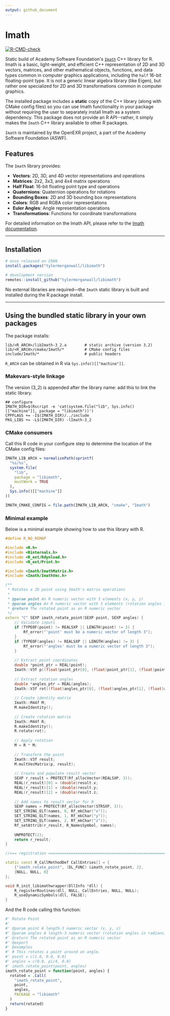 ```yaml
---
output: github_document
---
```


# Imath

<!-- badges: start -->
[![R-CMD-check](https://github.com/tylermorganwall/libimath/actions/workflows/R-CMD-check.yaml/badge.svg)](https://github.com/tylermorganwall/libimath/actions/workflows/R-CMD-check.yaml)
<!-- badges: end -->

Static build of Academy Software Foundation's [`Imath`](https://github.com/AcademySoftwareFoundation/Imath) C++ library for R. Imath is a basic, light-weight, and efficient C++ representation of 2D and 3D vectors, matrices, and other mathematical objects, functions, and data types common in computer graphics applications, including the `half` 16-bit floating-point type. It is not a generic linear algebra library (like Eigen), but rather one specialized for 2D and 3D transformations common in computer graphics.

The installed package includes a **static** copy of the C++ library (along with CMake config files) so you can use Imath functionality in your package without requiring the user to separately install Imath as a system dependency. This package does not provide an R API--rather, it simply makes the `Imath` C++ library available to other R packages.

`Imath` is maintained by the OpenEXR project, a part of the Academy Software Foundation (ASWF).

## Features

The `Imath` library provides:

- **Vectors**: 2D, 3D, and 4D vector representations and operations
- **Matrices**: 2x2, 3x3, and 4x4 matrix operations
- **Half Float**: 16-bit floating point type and operations
- **Quaternions**: Quaternion operations for rotations
- **Bounding Boxes**: 2D and 3D bounding box representations
- **Colors**: RGB and RGBA color representations
- **Euler Angles**: Angle representation operations
- **Transformations**: Functions for coordinate transformations

For detailed information on the Imath API, please refer to the [Imath documentation](https://imath.readthedocs.io/).

---

## Installation

```r
# once released on CRAN
install.packages("tylermorganwall/libimath")

# development version
remotes::install_github("tylermorganwall/libimath")
```

No external libraries are required—the `Imath` static library is built and installed during the R package install.

---

## Using the bundled static library in your own packages

The package installs:

```
lib/<R_ARCH>/libImath-3_2.a        # static archive (version 3.2)
lib/<R_ARCH>/cmake/Imath/*         # CMake config files
include/Imath/*                    # public headers
```

`R_ARCH` can be obtained in R via `Sys.info()[["machine"]]`.

### Makevars-style linkage

The version (3_2) is appended after the library name: add this to link the static library.

```make
## configure
IMATH_DIR=$(Rscript -e 'cat(system.file("lib", Sys.info()[["machine"]], package = "libimath"))')
CPPFLAGS += -I$(IMATH_DIR)/../include
PKG_LIBS += -L$(IMATH_DIR) -lImath-3_2
```

### CMake consumers

Call this R code in your configure step to determine the location of the CMake config files:

```r
IMATH_LIB_ARCH = normalizePath(sprintf(
  "%s/%s",
  system.file(
    "lib",
    package = "libimath",
    mustWork = TRUE
  ),
  Sys.info()[["machine"]]
))

IMATH_CMAKE_CONFIG = file.path(IMATH_LIB_ARCH, "cmake", "Imath")
```

### Minimal example

Below is a minimal example showing how to use this library with R.

```c++
#define R_NO_REMAP

#include <R.h>
#include <Rinternals.h>
#include <R_ext/Rdynload.h>
#include <R_ext/Print.h> 

#include <Imath/ImathMatrix.h>
#include <Imath/ImathVec.h>

/**
 * Rotates a 3D point using Imath's matrix operations
 * 
 * @param point An R numeric vector with 3 elements (x, y, z)
 * @param angles An R numeric vector with 3 elements (rotation angles in radians)
 * @return The rotated point as an R numeric vector
 */
extern "C" SEXP imath_rotate_point(SEXP point, SEXP angles) {
    // Validate inputs
    if (TYPEOF(point) != REALSXP || LENGTH(point) != 3) {
        Rf_error("'point' must be a numeric vector of length 3");
    }
    if (TYPEOF(angles) != REALSXP || LENGTH(angles) != 3) {
        Rf_error("'angles' must be a numeric vector of length 3");
    }
    
    // Extract point coordinates
    double *point_ptr = REAL(point);
    Imath::V3f p((float)point_ptr[0], (float)point_ptr[1], (float)point_ptr[2]);
    
    // Extract rotation angles
    double *angles_ptr = REAL(angles);
    Imath::V3f rot((float)angles_ptr[0], (float)angles_ptr[1], (float)angles_ptr[2]);
    
    // Create identity matrix
    Imath::M44f M;
    M.makeIdentity();
    
    // Create rotation matrix
    Imath::M44f R;
    R.makeIdentity();
    R.rotate(rot);
    
    // Apply rotation
    M = R * M;
    
    // Transform the point
    Imath::V3f result;
    M.multVecMatrix(p, result);
    
    // Create and populate result vector
    SEXP r_result = PROTECT(Rf_allocVector(REALSXP, 3));
    REAL(r_result)[0] = (double)result.x;
    REAL(r_result)[1] = (double)result.y;
    REAL(r_result)[2] = (double)result.z;
    
    // Add names to result vector for R
    SEXP names = PROTECT(Rf_allocVector(STRSXP, 3));
    SET_STRING_ELT(names, 0, Rf_mkChar("x"));
    SET_STRING_ELT(names, 1, Rf_mkChar("y"));
    SET_STRING_ELT(names, 2, Rf_mkChar("z"));
    Rf_setAttrib(r_result, R_NamesSymbol, names);
    
    UNPROTECT(2);
    return r_result;
}

//=== registration ===========================================================

static const R_CallMethodDef CallEntries[] = {
    {"imath_rotate_point", (DL_FUNC) &imath_rotate_point, 2},
    {NULL, NULL, 0}
};

void R_init_libimathwrapper(DllInfo *dll) {
    R_registerRoutines(dll, NULL, CallEntries, NULL, NULL);
    R_useDynamicSymbols(dll, FALSE);
}

```

And the R code calling this function:

```r
#' Rotate Point
#'
#' @param point A length-3 numeric vector (x, y, z)
#' @param angles A length-3 numeric vector (rotation angles in radians)
#' @return The rotated point as an R numeric vector
#' @export
#' @examples
#' # This rotates a point around an angle.
#' point = c(1.0, 0.0, 0.0)
#' angles = c(0.0, pi/4, 0.0)
#' imath_rotate_point(point, angles)
imath_rotate_point = function(point, angles) {
  rotated = .Call(
    "imath_rotate_point",
    point,
    angles,
    PACKAGE = "libimath"
  )
  return(rotated)
}
```
